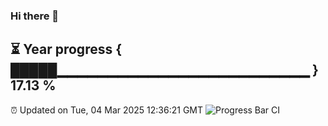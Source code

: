 ### Hi there 👋
⏳ Year progress { █████▁▁▁▁▁▁▁▁▁▁▁▁▁▁▁▁▁▁▁▁▁▁▁▁▁ } 17.13 %
---
⏰ Updated on Tue, 04 Mar 2025 12:36:21 GMT
![Progress Bar CI](https://github.com/liununu/liununu/workflows/Progress%20Bar%20CI/badge.svg)
